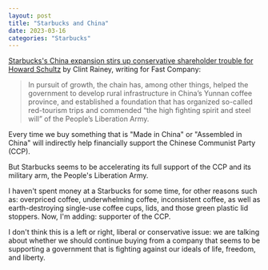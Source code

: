 ```yaml
---
layout: post
title: "Starbucks and China"
date: 2023-03-16
categories: "Starbucks"
---
```

[Starbucks's China expansion stirs up conservative shareholder trouble for Howard Schultz][1] by Clint Rainey, writing for Fast Company:

> In pursuit of growth, the chain has, among other things, helped the government to develop rural infrastructure in China’s Yunnan coffee province, and established a foundation that has organized so-called red-tourism trips and commended “the high fighting spirit and steel will” of the People’s Liberation Army.

Every time we buy something that is "Made in China" or "Assembled in China" will indirectly help financially support the Chinese Communist Party (CCP).

But Starbucks seems to be accelerating its full support of the CCP and its military arm, the People's Liberation Army.

I haven't spent money at a Starbucks for some time, for other reasons such as: overpriced coffee, underwhelming coffee, inconsistent coffee, as well as earth-destroying single-use coffee cups, lids, and those green plastic lid stoppers. Now, I'm adding: supporter of the CCP.

I don't think this is a left or right, liberal or conservative issue: we are talking about whether we should continue buying from a company that seems to be supporting a government that is fighting against our ideals of life, freedom, and liberty. 

[1]: https://www.fastcompany.com/90866221/starbucks-china-expansion-howard-schultz-shareholder-vote-board